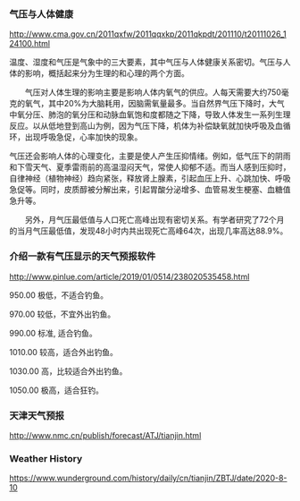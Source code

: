 ### 气压与人体健康
http://www.cma.gov.cn/2011qxfw/2011qqxkp/2011qkpdt/201110/t20111026_124100.html

温度、湿度和气压是气象中的三大要素，其中气压与人体健康关系密切。气压与人体的影响，概括起来分为生理的和心理的两个方面。

　　气压对人体生理的影响主要是影响人体内氧气的供应。人每天需要大约750毫克的氧气，其中20%为大脑耗用，因脑需氧量最多。当自然界气压下降时，大气中氧分压、肺泡的氧分压和动脉血氧饱和度都随之下降，导致人体发生一系列生理反应。以从低地登到高山为例，因为气压下降，机体为补偿缺氧就加快呼吸及血循环，出现呼吸急促，心率加快的现象。

气压还会影响人体的心理变化，主要是使人产生压抑情绪。例如，低气压下的阴雨和下雪天气、夏季雷雨前的高温湿闷天气，常使人抑郁不适。而当人感到压抑时，自律神经（植物神经）趋向紧张，释放肾上腺素，引起血压上升、心跳加快、呼吸急促等。同时，皮质醇被分解出来，引起胃酸分泌增多、血管易发生梗塞、血糖值急升等。

　　另外，月气压最低值与人口死亡高峰出现有密切关系。有学者研究了72个月的当月气压最低值，发现48小时内共出现死亡高峰64次，出现几率高达88.9%。

### 介绍一款有气压显示的天气预报软件
http://www.pinlue.com/article/2019/01/0514/238020535458.html

950.00 极低，不适合钓鱼。

970.00 较低，不宜外出钓鱼。

990.00 标准, 适合钓鱼。

1010.00 较高，适合外出钓鱼。

1030.00 高，比较适合外出钓鱼。

1050.00 极高，适合狂钓。

### 天津天气预报
http://www.nmc.cn/publish/forecast/ATJ/tianjin.html

### Weather History
https://www.wunderground.com/history/daily/cn/tianjin/ZBTJ/date/2020-8-10
